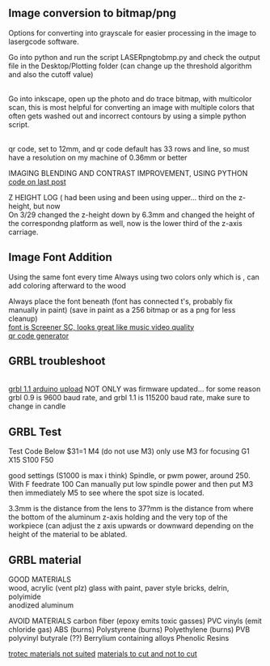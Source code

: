## Image conversion to bitmap/png 
Options for converting into grayscale for easier processing in the image to lasergcode software.

Go into python and run the script LASERpngtobmp.py and check the output file in the Desktop/Plotting folder
(can change up the threshold algorithm and also the cutoff value)

<br> Go into inkscape, open up the photo and do trace bitmap, with multicolor scan, this is most helpful for converting an image with multiple colors that often gets washed out and incorrect contours by using a simple python script. 

<br> qr code, set to 12mm, and qr code default has 33 rows and line, so must have a resolution on my machine of 0.36mm or better


IMAGING BLENDING AND CONTRAST IMPROVEMENT, USING PYTHON
<br>[code on last post](https://stackoverflow.com/questions/57723968/blending-multiple-images-with-opencv)


Z HEIGHT LOG (
had been using 
and been using upper... third on the z-height, but now 
<br> On 3/29 changed the z-height down by 6.3mm and changed the height of the correspondng platform as well, now is the lower third of the z-axis carriage. 

## Image Font Addition
Using the same font every time
Always using two colors only which is , can add coloring afterward to the wood

Always place the font beneath (font has connected t's, probably fix manually in paint)
(save in paint as a 256 bitmap or as a png for less cleanup)
<br>[font is Screener SC, looks great like music video quality](https://www.myfonts.com/products/sc-regular-screener-459137)
<br>[qr code generator](https://www.qr-code-generator.com/)

## GRBL troubleshoot
<br>[grbl 1.1 arduino upload](https://www.youtube.com/watch?v=m998bYioHqs)
NOT ONLY was firmware updated... for some reason grbl 0.9 is 9600 baud rate, and grbl 1.1 is 115200 baud rate, make sure to change in candle

## GRBL Test
Test Code Below
$31=1
M4 (do not use M3) only use M3 for focusing
G1 X15 S100 F50

good settings (S1000 is max i think)
Spindle, or pwm power, around 250.  With F feedrate 100
Can manually put low spindle power and then put M3 then immediately M5 to see where the spot size is located.

3.3mm is the distance from the lens to 
37?mm is the distance from where the bottom of the aluminum z-axis holding and the very top of the workpiece (can adjust the z axis upwards or downward depending on the height of the material to be ablated. 

## GRBL material
GOOD MATERIALS
<br> wood, acrylic (vent plz) glass with paint, paver style bricks, delrin, polyimide
<br> anodized aluminum


AVOID MATERIALS
carbon fiber (epoxy emits toxic gasses)
PVC vinyls (emit chloride gas)
ABS (burns)
Polystyrene (burns)
Polyethylene (burns)
PVB polyvinyl butyrale (??)
Berrylium containing alloys
Phenolic Resins


[trotec materials not suited](https://www.troteclaser.com/en-us/learn-support/faqs/unsuitable-materials-laser-processing)
[materials to cut and not to cut](https://cpl.org/wp-content/uploads/NEVER-CUT-THESE-MATERIALS.pdf)


